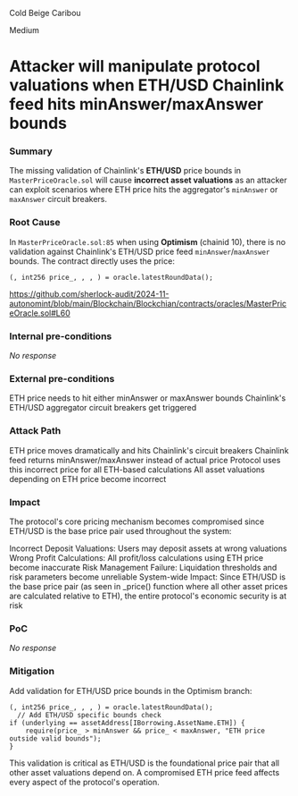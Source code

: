 Cold Beige Caribou

Medium

# Attacker will manipulate protocol valuations when ETH/USD Chainlink feed hits minAnswer/maxAnswer bounds

### Summary

The missing validation of Chainlink's **ETH/USD** price bounds in `MasterPriceOracle.sol` will cause **incorrect asset valuations** as an attacker can exploit scenarios where ETH price hits the aggregator's `minAnswer` or `maxAnswer` circuit breakers.

### Root Cause

In `MasterPriceOracle.sol:85` when using **Optimism** (chainid 10), there is no validation against Chainlink's ETH/USD price feed `minAnswer`/`maxAnswer` bounds. The contract directly uses the price:
```solidity
(, int256 price_, , , ) = oracle.latestRoundData();
```
https://github.com/sherlock-audit/2024-11-autonomint/blob/main/Blockchain/Blockchian/contracts/oracles/MasterPriceOracle.sol#L60

### Internal pre-conditions

_No response_

### External pre-conditions

ETH price needs to hit either minAnswer or maxAnswer bounds
Chainlink's ETH/USD aggregator circuit breakers get triggered


### Attack Path

ETH price moves dramatically and hits Chainlink's circuit breakers
Chainlink feed returns minAnswer/maxAnswer instead of actual price
Protocol uses this incorrect price for all ETH-based calculations
All asset valuations depending on ETH price become incorrect

### Impact

The protocol's core pricing mechanism becomes compromised since ETH/USD is the base price pair used throughout the system:

Incorrect Deposit Valuations: Users may deposit assets at wrong valuations
Wrong Profit Calculations: All profit/loss calculations using ETH price become inaccurate
Risk Management Failure: Liquidation thresholds and risk parameters become unreliable
System-wide Impact: Since ETH/USD is the base price pair (as seen in _price() function where all other asset prices are calculated relative to ETH), the entire protocol's economic security is at risk

### PoC

_No response_

### Mitigation

Add validation for ETH/USD price bounds in the Optimism branch:


    
    (, int256 price_, , , ) = oracle.latestRoundData();
      // Add ETH/USD specific bounds check
    if (underlying == assetAddress[IBorrowing.AssetName.ETH]) {
        require(price_ > minAnswer && price_ < maxAnswer, "ETH price outside valid bounds");
    }
   
This validation is critical as ETH/USD is the foundational price pair that all other asset valuations depend on. A compromised ETH price feed affects every aspect of the protocol's operation.

